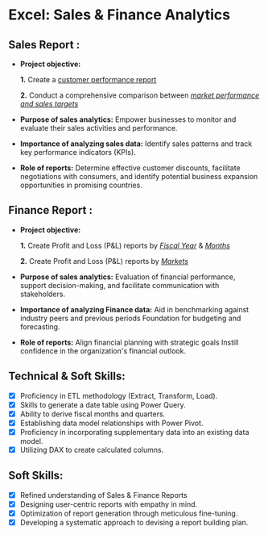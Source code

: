 # Excel: Sales & Finance Analytics

## Sales Report :


- **Project objective:** 

    **1.** Create a [customer performance report](https://github.com/AdityaJadhav04/Excel-Sales-Analytics/blob/main/All_Customer_Reports.pdf) 

    **2.** Conduct a comprehensive comparison between _[market performance and sales targets](https://github.com/AdityaJadhav04/Excel-Sales-Analytics/blob/main/market_performance_VS_target.pdf)_

- **Purpose of sales analytics:** Empower businesses to monitor and evaluate their sales activities and performance.

- **Importance of analyzing sales data:** Identify sales patterns and track key performance indicators (KPIs).

- **Role of reports:** Determine effective customer discounts, facilitate negotiations with consumers, and identify potential business expansion opportunities in promising countries.


## Finance Report :

- **Project objective:** 

    **1.** Create Profit and Loss (P&L) reports by _[Fiscal Year](https://github.com/AdityaJadhav04/Excel-Sales-and-Finance-Analytics/blob/main/P%26L%20Statement%20By%20Fiscal%20Years.pdf)_ & _[Months](https://github.com/AdityaJadhav04/Excel-Sales-and-Finance-Analytics/blob/main/P%26L%20Statement%20By%20Fiscal%20Months.pdf)_ 

   **2.** Create Profit and Loss (P&L) reports by _[Markets](	https://github.com/AdityaJadhav04/Excel-Sales-and-Finance-Analytics/blob/main/P%26L%20Statement%20By%20Markets.pdf)_

- **Purpose of sales analytics:** Evaluation of financial performance, support decision-making, and facilitate communication with stakeholders.

- **Importance of analyzing Finance data:** Aid in benchmarking against industry peers and previous periods Foundation for budgeting and forecasting.

- **Role of reports:** Align financial planning with strategic goals Instill confidence in the organization's financial outlook.


## Technical & Soft Skills:
- [x]	Proficiency in ETL methodology (Extract, Transform, Load).
- [x]	Skills to generate a date table using Power Query.
- [x]	Ability to derive fiscal months and quarters.
- [x]	Establishing data model relationships with Power Pivot.
- [x]	Proficiency in incorporating supplementary data into an existing data model.
- [x]	Utilizing DAX to create calculated columns.

## Soft Skills:
- [x]	Refined understanding of Sales & Finance Reports
- [x]	Designing user-centric reports with empathy in mind.
- [x]	Optimization of report generation through meticulous fine-tuning.
- [x]	Developing a systematic approach to devising a report building plan.
